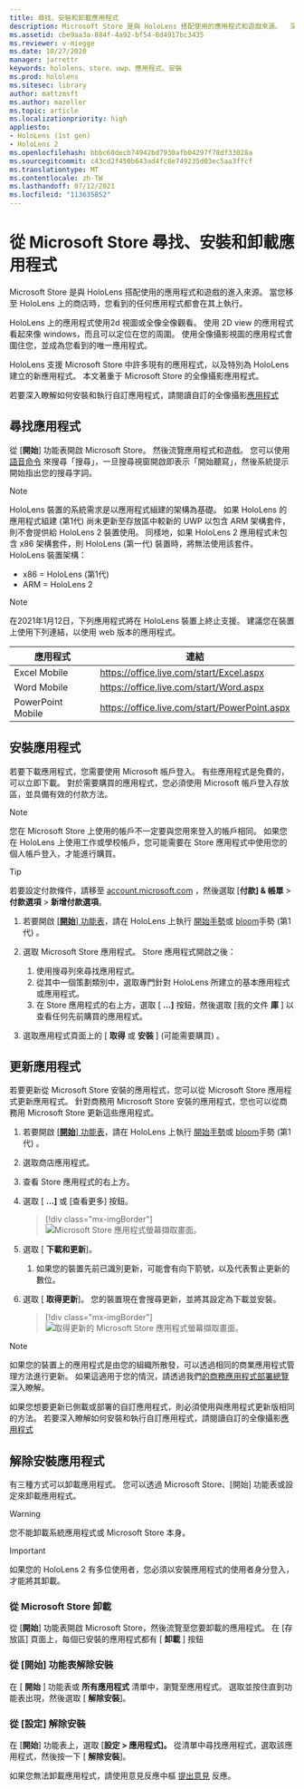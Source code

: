```yaml
---
title: 尋找、安裝和卸載應用程式
description: Microsoft Store 是與 HoloLens 搭配使用的應用程式和遊戲來源。  深入瞭解尋找、安裝及卸載全像攝影應用程式。
ms.assetid: cbe9aa3a-884f-4a92-bf54-8d4917bc3435
ms.reviewer: v-miegge
ms.date: 10/27/2020
manager: jarrettr
keywords: hololens、store、uwp、應用程式、安裝
ms.prod: hololens
ms.sitesec: library
author: mattzmsft
ms.author: mazeller
ms.topic: article
ms.localizationpriority: high
appliesto:
- HoloLens (1st gen)
- HoloLens 2
ms.openlocfilehash: bbbc60decb74942bd7930afb04297f78df33028a
ms.sourcegitcommit: c43cd2f450b643ad4fc8e749235d03ec5aa3ffcf
ms.translationtype: MT
ms.contentlocale: zh-TW
ms.lasthandoff: 07/12/2021
ms.locfileid: "113635852"
---
```

# <a name="find-install-and-uninstall-applications-from-the-microsoft-store"></a>從 Microsoft Store 尋找、安裝和卸載應用程式

Microsoft Store 是與 HoloLens 搭配使用的應用程式和遊戲的進入來源。 當您移至 HoloLens 上的商店時，您看到的任何應用程式都會在其上執行。

HoloLens 上的應用程式使用2d 視圖或全像全像觀看。 使用 2D view 的應用程式看起來像 windows，而且可以定位在您的周圍。 使用全像攝影視圖的應用程式會圍住您，並成為您看到的唯一應用程式。

HoloLens 支援 Microsoft Store 中許多現有的應用程式，以及特別為 HoloLens 建立的新應用程式。  本文著重于 Microsoft Store 的全像攝影應用程式。

若要深入瞭解如何安裝和執行自訂應用程式，請閱讀自訂的全像攝影[應用程式](holographic-custom-apps.md)

## <a name="find-apps"></a>尋找應用程式

從 [**開始**] 功能表開啟 Microsoft Store。 然後流覽應用程式和遊戲。 您可以使用 [語音命令](hololens-cortana.md) 來搜尋「搜尋」，一旦搜尋視窗開啟即表示「開始聽寫」，然後系統提示開始指出您的搜尋字詞。

> [!NOTE]
> HoloLens 裝置的系統需求是以應用程式組建的架構為基礎。 如果 HoloLens 的應用程式組建 (第1代) 尚未更新至存放區中較新的 UWP 以包含 ARM 架構套件，則不會提供給 HoloLens 2 裝置使用。 同樣地，如果 HoloLens 2 應用程式未包含 x86 架構套件，則 HoloLens (第一代) 裝置時，將無法使用該套件。 HoloLens 裝置架構：
> - x86 = HoloLens (第1代) 
> - ARM = HoloLens 2

> [!NOTE]
> 在2021年1月12日，下列應用程式將在 HoloLens 裝置上終止支援。 建議您在裝置上使用下列連結，以使用 web 版本的應用程式。

| 應用程式        | 連結                                          |
|------------|-----------------------------------------------|
| Excel Mobile      | https://office.live.com/start/Excel.aspx      |
| Word Mobile       | https://office.live.com/start/Word.aspx       |
| PowerPoint Mobile | https://office.live.com/start/PowerPoint.aspx |

## <a name="install-apps"></a>安裝應用程式

若要下載應用程式，您需要使用 Microsoft 帳戶登入。 有些應用程式是免費的，可以立即下載。 對於需要購買的應用程式，您必須使用 Microsoft 帳戶登入存放區，並具備有效的付款方法。

> [!NOTE]
> 您在 Microsoft Store 上使用的帳戶不一定要與您用來登入的帳戶相同。 如果您在 HoloLens 上使用工作或學校帳戶，您可能需要在 Store 應用程式中使用您的個人帳戶登入，才能進行購買。

> [!TIP]
> 若要設定付款條件，請移至 [account.microsoft.com](https://account.microsoft.com/) ，然後選取 [**付款] & 帳單**  >  **付款選項**  >  **新增付款選項**。

1. 若要開啟 [ [**開始**] 功能表](holographic-home.md)，請在 HoloLens 上執行 [開始手勢](/hololens/hololens2-basic-usage#start-gesture)或 [bloom](hololens1-basic-usage.md)手勢 (第1代) 。

1. 選取 Microsoft Store 應用程式。 Store 應用程式開啟之後：
   1. 使用搜尋列來尋找應用程式。 
   1. 從其中一個策劃類別中，選取專門針對 HoloLens 所建立的基本應用程式或應用程式。
   1. 在 Store 應用程式的右上方，選取 [ **...]** 按鈕，然後選取 [我的文件 **庫** ] 以查看任何先前購買的應用程式。

1. 選取應用程式頁面上的 [ **取得** 或 **安裝** ] (可能需要購買) 。

## <a name="update-apps"></a>更新應用程式

若要更新從 Microsoft Store 安裝的應用程式，您可以從 Microsoft Store 應用程式更新應用程式。 針對商務用 Microsoft Store 安裝的應用程式，您也可以從商務用 Microsoft Store 更新這些應用程式。 

1. 若要開啟 [ [**開始**] 功能表](holographic-home.md)，請在 HoloLens 上執行 [開始手勢](/hololens/hololens2-basic-usage#start-gesture)或 [bloom](hololens1-basic-usage.md)手勢 (第1代) 。

1. 選取商店應用程式。

1. 查看 Store 應用程式的右上方。 

1. 選取 [ **...]** 或 [查看更多] 按鈕。

   > [!div class="mx-imgBorder"]
   > ![Microsoft Store 應用程式螢幕擷取畫面。](images/store-update-1.png)

1. 選取 [ **下載和更新**]。
    1. 如果您的裝置先前已識別更新，可能會有向下箭號，以及代表暫止更新的數位。

1. 選取 [ **取得更新**]。 您的裝置現在會搜尋更新，並將其設定為下載並安裝。 
 
   > [!div class="mx-imgBorder"]
   > ![取得更新的 Microsoft Store 應用程式螢幕擷取畫面。](images/store-update-2.png.jpg)

> [!NOTE]
> 如果您的裝置上的應用程式是由您的組織所散發，可以透過相同的商業應用程式管理方法進行更新。 如果這適用于您的情況，請透過我們[的商務應用程式部署總覽](app-deploy-overview.md)深入瞭解。
>
> 如果您想要更新已側載或部署的自訂應用程式，則必須使用與應用程式更新版相同的方法。 若要深入瞭解如何安裝和執行自訂應用程式，請閱讀自訂的全像攝影[應用程式](holographic-custom-apps.md)

## <a name="uninstall-apps"></a>解除安裝應用程式

有三種方式可以卸載應用程式。 您可以透過 Microsoft Store、[開始] 功能表或設定來卸載應用程式。 

> [!WARNING]
> 您不能卸載系統應用程式或 Microsoft Store 本身。

> [!IMPORTANT]
> 如果您的 HoloLens 2 有多位使用者，您必須以安裝應用程式的使用者身分登入，才能將其卸載。 

### <a name="uninstall-from-the-microsoft-store"></a>從 Microsoft Store 卸載

從 [**開始**] 功能表開啟 Microsoft Store，然後流覽至您要卸載的應用程式。  在 [存放區] 頁面上，每個已安裝的應用程式都有 [ **卸載** ] 按鈕

### <a name="uninstall-from-the-start-menu"></a>從 [開始] 功能表解除安裝

在 [ **開始** ] 功能表或 **所有應用程式** 清單中，瀏覽至應用程式。 選取並按住直到功能表出現，然後選取 [ **解除安裝**]。

### <a name="uninstall-from-settings"></a>從 [設定] 解除安裝
在 [**開始**] 功能表上，選取 [**設定 > 應用程式]。** 從清單中尋找應用程式，選取該應用程式，然後按一下 [ **解除安裝**]。

如果您無法卸載應用程式，請使用意見反應中樞 [提出意見](/hololens/hololens-feedback) 反應。
